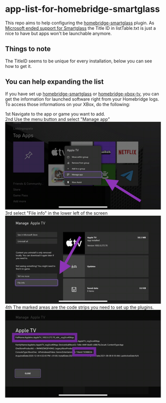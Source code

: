 # app-list-for-homebridge-smartglass

This repo aims to help configuring the [homebridge-smartglass](https://github.com/unknownskl/homebridge-smartglass) plugin. As [Microsoft ended support for Smartglass](https://twitter.com/majornelson/status/998790240377565184) the Title ID in listTable.txt is just a nice to have but apps won't be launchable anymore.


## Things to note
The TitleID seems to be unique for every installation, below you can see how to get it.

## You can help expanding the list

If you have set up [homebridge-smartglass](https://github.com/unknownskl/homebridge-smartglass) or [homebridge-xbox-tv](https://github.com/grzegorz914/homebridge-xbox-tv), you can get the information for launched software right from your Homebridge logs.<br />
To access those informations on your XBox, do the following:<br />

1st Navigate to the app or game you want to add.<br />
2nd Use the menu button and select "Manage app"<br />
![Application menu](images/step1.PNG)
3rd select "File info" in the lower left of the screen<br />
![Manage app screen](images/step2.PNG)
4th The marked areas are the code strips you need to set up the plugins.<br />
![Imformation screen](images/step3.PNG)
